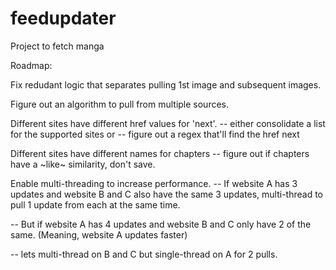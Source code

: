 feedupdater
===========

Project to fetch manga

Roadmap:

Fix redudant logic that separates pulling 1st image and subsequent images.

Figure out an algorithm to pull from multiple sources.

Different sites have different href values for 'next'. 
  -- either consolidate a list for the supported sites or
  -- figure out a regex that'll find the href next

Different sites have different names for chapters
  -- figure out if chapters have a ~like~ similarity, don't save.

Enable multi-threading to increase performance.
  -- If website A has 3 updates and website B and C also have the same 3 updates,
           multi-thread to pull 1 update from each at the same time.

  -- But if website A has 4 updates and website B and C only have 2 of the same. 
           (Meaning, website A updates faster)
           
  -- lets multi-thread on B and C but single-thread on A for 2 pulls.


